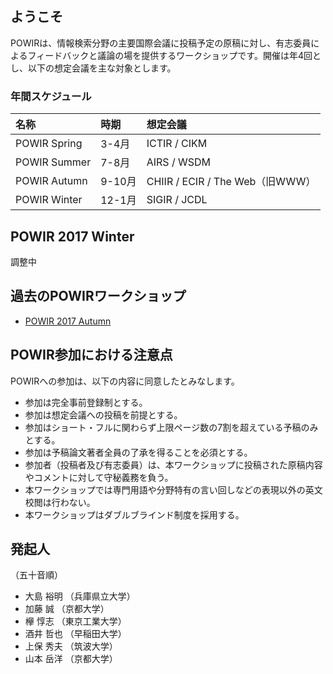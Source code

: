 ## ようこそ
POWIRは、情報検索分野の主要国際会議に投稿予定の原稿に対し、有志委員によるフィードバックと議論の場を提供するワークショップです。開催は年4回とし、以下の想定会議を主な対象とします。

### 年間スケジュール

| 名称 | 時期 | 想定会議 |
| :-- | :-- | :-- |
| POWIR Spring | 3-4月 | ICTIR / CIKM |
| POWIR Summer | 7-8月 | AIRS / WSDM |
| POWIR Autumn | 9-10月 | CHIIR / ECIR / The Web（旧WWW） |
| POWIR Winter | 12-1月 | SIGIR / JCDL |

## POWIR 2017 Winter
調整中

## 過去のPOWIRワークショップ
- [POWIR 2017 Autumn](./powir17autumn.html)


## POWIR参加における注意点

POWIRへの参加は、以下の内容に同意したとみなします。

- 参加は完全事前登録制とする。
- 参加は想定会議への投稿を前提とする。
- 参加はショート・フルに関わらず上限ページ数の7割を超えている予稿のみとする。
- 参加は予稿論文著者全員の了承を得ることを必須とする。
- 参加者（投稿者及び有志委員）は、本ワークショップに投稿された原稿内容やコメントに対して守秘義務を負う。
- 本ワークショップでは専門用語や分野特有の言い回しなどの表現以外の英文校閲は行わない。
- 本ワークショップはダブルブラインド制度を採用する。


## 発起人

（五十音順）

- 大島 裕明 （兵庫県立大学）
- 加藤 誠 （京都大学）
- 欅 惇志 （東京工業大学）
- 酒井 哲也 （早稲田大学）
- 上保 秀夫 （筑波大学）
- 山本 岳洋 （京都大学）
